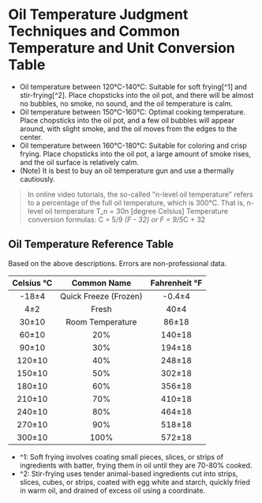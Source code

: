 # Oil Temperature Judgment Techniques and Common Temperature and Unit Conversion Table

* Oil temperature between 120&deg;C-140&deg;C: Suitable for soft frying[^1] and stir-frying[^2]. Place chopsticks into the oil pot, and there will be almost no bubbles, no smoke, no sound, and the oil temperature is calm.
* Oil temperature between 150&deg;C-160&deg;C: Optimal cooking temperature. Place chopsticks into the oil pot, and a few oil bubbles will appear around, with slight smoke, and the oil moves from the edges to the center.
* Oil temperature between 160&deg;C-180&deg;C: Suitable for coloring and crisp frying. Place chopsticks into the oil pot, a large amount of smoke rises, and the oil surface is relatively calm.
* (Note) It is best to buy an oil temperature gun and use a thermally cautiously.

> In online video tutorials, the so-called "n-level oil temperature" refers to a percentage of the full oil temperature, which is 300&deg;C.
> That is, n-level oil temperature T_n = 30n [degree Celsius]
> Temperature conversion formulas:
> C = 5/9 *(F - 32)
> or
> F = 9/5*C + 32

## Oil Temperature Reference Table

Based on the above descriptions. Errors are non-professional data.

| Celsius °C | Common Name | Fahrenheit °F |
| :---: | :---: | :---: |
| -18±4 | Quick Freeze (Frozen) | -0.4±4 |
| 4±2 | Fresh | 40±4 |
| 30±10 | Room Temperature | 86±18 |
| 60±10 | 20% | 140±18 |
| 90±10 | 30% | 194±18 |
| 120±10 | 40% | 248±18 |
| 150±10 | 50% | 302±18 |
| 180±10 | 60% | 356±18 |
| 210±10 | 70% | 410±18 |
| 240±10 | 80% | 464±18 |
| 270±10 | 90% | 518±18 |
| 300±10 | 100% | 572±18 |

* ^1: Soft frying involves coating small pieces, slices, or strips of ingredients with batter, frying them in oil until they are 70-80% cooked.
* ^2: Stir-frying uses tender animal-based ingredients cut into strips, slices, cubes, or strips, coated with egg white and starch, quickly fried in warm oil, and drained of excess oil using a coordinate.